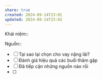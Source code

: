 ```yaml
---
share: true
created: 2024-09-14T23:01
updated: 2024-09-14T23:02
---
```

Khái niệm:: 

Nguồn:: 
- [ ] Tại sao lại chọn cho vay nặng lãi? 
- [ ] Đánh giá hiệu quả các buổi thăm gặp
- [ ] Đã tiếp cận những nguồn nào rồi
- [ ] 